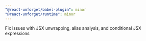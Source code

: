 ```yaml
---
"@react-unforget/babel-plugin": minor
"@react-unforget/runtime": minor
---
```


Fix issues with JSX unwrapping, alias analysis, and conditional JSX expressions
